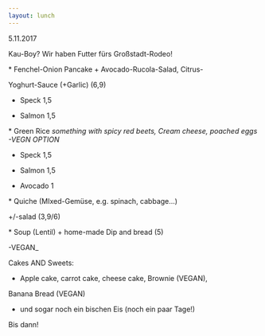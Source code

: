 ```yaml
---
layout: lunch
---
```



5.11.2017

Kau-Boy? Wir haben Futter f&uuml;rs Gro&szlig;stadt-Rodeo!

\* Fenchel-Onion Pancake + Avocado-Rucola-Salad, Citrus-

Yoghurt-Sauce (+Garlic) (6,9)

+ Speck 1,5

+ Salmon 1,5

\* Green Rice _something with spicy red beets, Cream cheese, poached eggs -VEGN OPTION_

+ Speck 1,5

+ Salmon 1,5

+ Avocado 1

\* Quiche (MIxed-Gem&uuml;se, e.g. spinach, cabbage...)

+/-salad (3,9/6)

\* Soup (Lentil) + home-made Dip and bread (5)

-VEGAN_

Cakes AND Sweets:

- Apple cake, carrot cake, cheese cake, Brownie (VEGAN),

Banana Bread (VEGAN)

- und sogar noch ein bischen Eis (noch ein paar Tage!)

Bis dann!